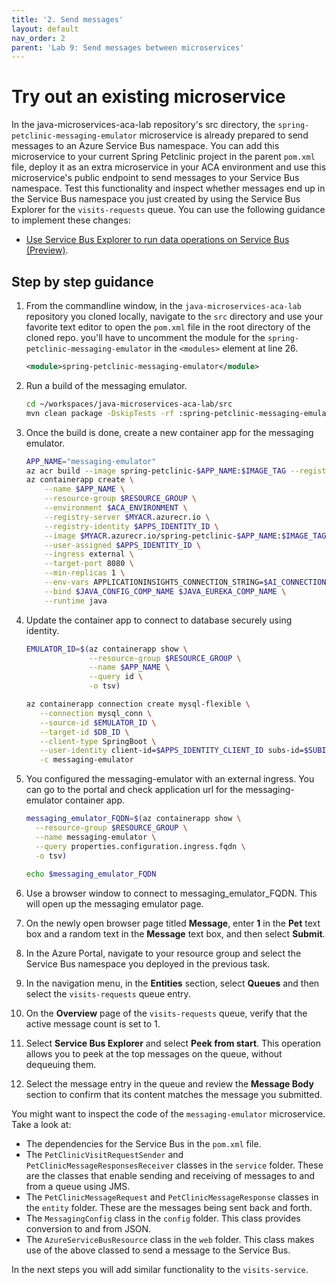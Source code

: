 ```yaml
---
title: '2. Send messages'
layout: default
nav_order: 2
parent: 'Lab 9: Send messages between microservices'
---
```


# Try out an existing microservice

In the java-microservices-aca-lab repository's src directory, the `spring-petclinic-messaging-emulator` microservice is already prepared to send messages to an Azure Service Bus namespace. You can add this microservice to your current Spring Petclinic project in the parent `pom.xml` file, deploy it as an extra microservice in your ACA environment and use this microservice's public endpoint to send messages to your Service Bus namespace. Test this functionality and inspect whether messages end up in the Service Bus namespace you just created by using the Service Bus Explorer for the `visits-requests` queue. You can use the following guidance to implement these changes:

- [Use Service Bus Explorer to run data operations on Service Bus (Preview)](https://docs.microsoft.com/azure/service-bus-messaging/explorer).

## Step by step guidance

1. From the commandline window, in the `java-microservices-aca-lab` repository you cloned locally, navigate to the `src` directory and use your favorite text editor to open the `pom.xml` file in the root directory of the cloned repo. you'll have to uncomment the module for the `spring-petclinic-messaging-emulator` in the `<modules>` element at line 26.

    ```xml
    <module>spring-petclinic-messaging-emulator</module>
    ```

1. Run a build of the messaging emulator.

   ```bash
   cd ~/workspaces/java-microservices-aca-lab/src
   mvn clean package -DskipTests -rf :spring-petclinic-messaging-emulator
   ```

1. Once the build is done, create a new container app for the messaging emulator.

   ```bash
   APP_NAME="messaging-emulator" 
   az acr build --image spring-petclinic-$APP_NAME:$IMAGE_TAG --registry $MYACR --file spring-petclinic-$APP_NAME/ai.Dockerfile spring-petclinic-$APP_NAME
   az containerapp create \
       --name $APP_NAME \
       --resource-group $RESOURCE_GROUP \
       --environment $ACA_ENVIRONMENT \
       --registry-server $MYACR.azurecr.io \
       --registry-identity $APPS_IDENTITY_ID \
       --image $MYACR.azurecr.io/spring-petclinic-$APP_NAME:$IMAGE_TAG \
       --user-assigned $APPS_IDENTITY_ID \
       --ingress external \
       --target-port 8080 \
       --min-replicas 1 \
       --env-vars APPLICATIONINSIGHTS_CONNECTION_STRING=$AI_CONNECTIONSTRING APPLICATIONINSIGHTS_CONFIGURATION_CONTENT='{"role": {"name": "'$APP_NAME'"}}' \
       --bind $JAVA_CONFIG_COMP_NAME $JAVA_EUREKA_COMP_NAME \
       --runtime java
   ```

1. Update the container app to connect to database securely using identity.

   ```bash
   EMULATOR_ID=$(az containerapp show \
                 --resource-group $RESOURCE_GROUP \
                 --name $APP_NAME \
                 --query id \
                 -o tsv)
   
   az containerapp connection create mysql-flexible \
      --connection mysql_conn \
      --source-id $EMULATOR_ID \
      --target-id $DB_ID \
      --client-type SpringBoot \
      --user-identity client-id=$APPS_IDENTITY_CLIENT_ID subs-id=$SUBID mysql-identity-id=$ADMIN_IDENTITY_RESOURCE_ID user-object-id=$AAD_USER_ID \
      -c messaging-emulator
   ```

1. You configured the messaging-emulator with an external ingress. You can go to the portal and check application url for the messaging-emulator container app.

   ```bash
   messaging_emulator_FQDN=$(az containerapp show \
     --resource-group $RESOURCE_GROUP \
     --name messaging-emulator \
     --query properties.configuration.ingress.fqdn \
     -o tsv)
     
   echo $messaging_emulator_FQDN
   ```

1. Use a browser window to connect to messaging_emulator_FQDN. This will open up the messaging emulator page.

1. On the newly open browser page titled **Message**, enter **1** in the **Pet** text box and a random text in the **Message** text box, and then select **Submit**.

1. In the Azure Portal, navigate to your resource group and select the Service Bus namespace you deployed in the previous task.

1. In the navigation menu, in the **Entities** section, select **Queues** and then select the `visits-requests` queue entry.

1. On the **Overview** page of the `visits-requests` queue, verify that the active message count is set to 1.

1. Select **Service Bus Explorer** and select **Peek from start**. This operation allows you to peek at the top messages on the queue, without dequeuing them.

1. Select the message entry in the queue and review the **Message Body** section to confirm that its content matches the message you submitted.

You might want to inspect the code of the `messaging-emulator` microservice. Take a look at:

- The dependencies for the Service Bus in the `pom.xml` file.
- The `PetClinicVisitRequestSender` and `PetClinicMessageResponsesReceiver` classes in the `service` folder. These are the classes that enable sending and receiving of messages to and from a queue using JMS.
- The `PetClinicMessageRequest` and `PetClinicMessageResponse` classes in the `entity` folder. These are the messages being sent back and forth.
- The `MessagingConfig` class in the `config` folder. This class provides conversion to and from JSON.
- The `AzureServiceBusResource` class in the `web` folder. This class makes use of the above classed to send a message to the Service Bus.

In the next steps you will add similar functionality to the `visits-service`.
